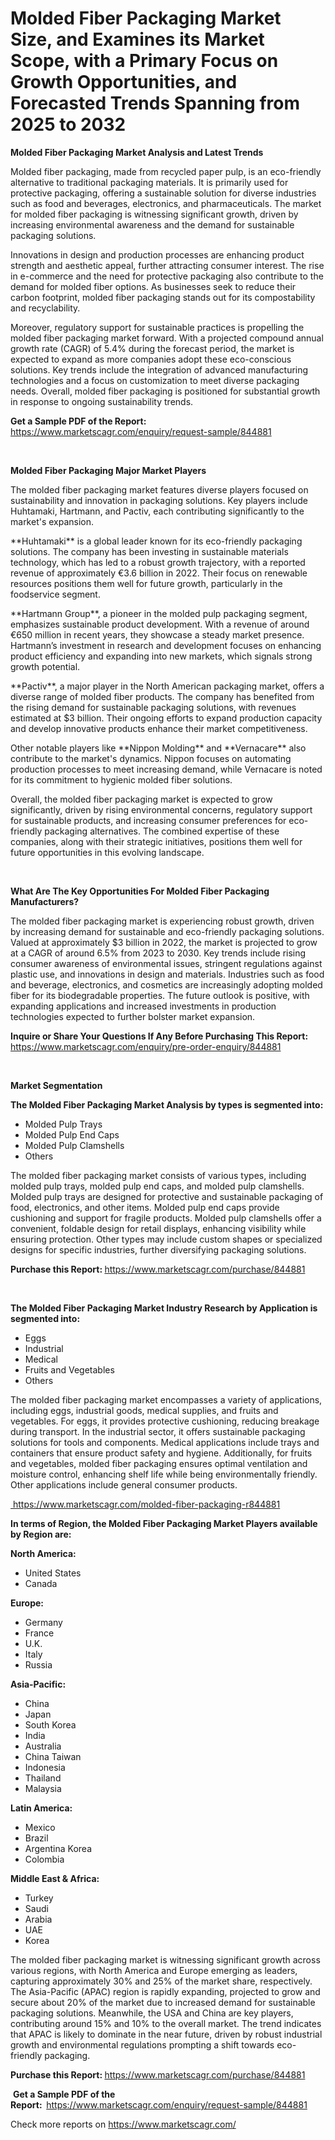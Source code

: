 <p><h1>Molded Fiber Packaging Market Size, and Examines its Market Scope, with a Primary Focus on Growth Opportunities, and Forecasted Trends Spanning from 2025 to 2032</h1></p><p><strong>Molded Fiber Packaging Market Analysis and Latest Trends</strong></p>
<p><p>Molded fiber packaging, made from recycled paper pulp, is an eco-friendly alternative to traditional packaging materials. It is primarily used for protective packaging, offering a sustainable solution for diverse industries such as food and beverages, electronics, and pharmaceuticals. The market for molded fiber packaging is witnessing significant growth, driven by increasing environmental awareness and the demand for sustainable packaging solutions. </p><p>Innovations in design and production processes are enhancing product strength and aesthetic appeal, further attracting consumer interest. The rise in e-commerce and the need for protective packaging also contribute to the demand for molded fiber options. As businesses seek to reduce their carbon footprint, molded fiber packaging stands out for its compostability and recyclability.</p><p>Moreover, regulatory support for sustainable practices is propelling the molded fiber packaging market forward. With a projected compound annual growth rate (CAGR) of 5.4% during the forecast period, the market is expected to expand as more companies adopt these eco-conscious solutions. Key trends include the integration of advanced manufacturing technologies and a focus on customization to meet diverse packaging needs. Overall, molded fiber packaging is positioned for substantial growth in response to ongoing sustainability trends.</p></p>
<p><strong>Get a Sample PDF of the Report:&nbsp;</strong> <a href="https://www.marketscagr.com/enquiry/request-sample/844881?utm_campaign=3045&utm_medium=2&utm_source=Github&utm_content=ia&utm_term=08032025&utm_id=molded-fiber-packaging">https://www.marketscagr.com/enquiry/request-sample/844881</a></p>
<p>&nbsp;</p>
<p><strong>Molded Fiber Packaging Major Market Players</strong></p>
<p><p>The molded fiber packaging market features diverse players focused on sustainability and innovation in packaging solutions. Key players include Huhtamaki, Hartmann, and Pactiv, each contributing significantly to the market's expansion.</p><p>**Huhtamaki** is a global leader known for its eco-friendly packaging solutions. The company has been investing in sustainable materials technology, which has led to a robust growth trajectory, with a reported revenue of approximately €3.6 billion in 2022. Their focus on renewable resources positions them well for future growth, particularly in the foodservice segment.</p><p>**Hartmann Group**, a pioneer in the molded pulp packaging segment, emphasizes sustainable product development. With a revenue of around €650 million in recent years, they showcase a steady market presence. Hartmann’s investment in research and development focuses on enhancing product efficiency and expanding into new markets, which signals strong growth potential.</p><p>**Pactiv**, a major player in the North American packaging market, offers a diverse range of molded fiber products. The company has benefited from the rising demand for sustainable packaging solutions, with revenues estimated at $3 billion. Their ongoing efforts to expand production capacity and develop innovative products enhance their market competitiveness.</p><p>Other notable players like **Nippon Molding** and **Vernacare** also contribute to the market's dynamics. Nippon focuses on automating production processes to meet increasing demand, while Vernacare is noted for its commitment to hygienic molded fiber solutions.</p><p>Overall, the molded fiber packaging market is expected to grow significantly, driven by rising environmental concerns, regulatory support for sustainable products, and increasing consumer preferences for eco-friendly packaging alternatives. The combined expertise of these companies, along with their strategic initiatives, positions them well for future opportunities in this evolving landscape.</p></p>
<p>&nbsp;</p>
<p><strong>What Are The Key Opportunities For Molded Fiber Packaging Manufacturers?</strong></p>
<p><p>The molded fiber packaging market is experiencing robust growth, driven by increasing demand for sustainable and eco-friendly packaging solutions. Valued at approximately $3 billion in 2022, the market is projected to grow at a CAGR of around 6.5% from 2023 to 2030. Key trends include rising consumer awareness of environmental issues, stringent regulations against plastic use, and innovations in design and materials. Industries such as food and beverage, electronics, and cosmetics are increasingly adopting molded fiber for its biodegradable properties. The future outlook is positive, with expanding applications and increased investments in production technologies expected to further bolster market expansion.</p></p>
<p><strong>Inquire or Share Your Questions If Any Before Purchasing This Report:</strong> <a href="https://www.marketscagr.com/enquiry/pre-order-enquiry/844881?utm_campaign=3045&utm_medium=2&utm_source=Github&utm_content=ia&utm_term=08032025&utm_id=molded-fiber-packaging">https://www.marketscagr.com/enquiry/pre-order-enquiry/844881</a></p>
<p>&nbsp;</p>
<p><strong>Market Segmentation</strong></p>
<p><strong>The Molded Fiber Packaging Market Analysis by types is segmented into:</strong></p>
<p><ul><li>Molded Pulp Trays</li><li>Molded Pulp End Caps</li><li>Molded Pulp Clamshells</li><li>Others</li></ul></p>
<p><p>The molded fiber packaging market consists of various types, including molded pulp trays, molded pulp end caps, and molded pulp clamshells. Molded pulp trays are designed for protective and sustainable packaging of food, electronics, and other items. Molded pulp end caps provide cushioning and support for fragile products. Molded pulp clamshells offer a convenient, foldable design for retail displays, enhancing visibility while ensuring protection. Other types may include custom shapes or specialized designs for specific industries, further diversifying packaging solutions.</p></p>
<p><strong>Purchase this Report:&nbsp;</strong><a href="https://www.marketscagr.com/purchase/844881?utm_campaign=3045&utm_medium=2&utm_source=Github&utm_content=ia&utm_term=08032025&utm_id=molded-fiber-packaging">https://www.marketscagr.com/purchase/844881</a></p>
<p>&nbsp;</p>
<p><strong>The Molded Fiber Packaging Market Industry Research by Application is segmented into:</strong></p>
<p><ul><li>Eggs</li><li>Industrial</li><li>Medical</li><li>Fruits and Vegetables</li><li>Others</li></ul></p>
<p><p>The molded fiber packaging market encompasses a variety of applications, including eggs, industrial goods, medical supplies, and fruits and vegetables. For eggs, it provides protective cushioning, reducing breakage during transport. In the industrial sector, it offers sustainable packaging solutions for tools and components. Medical applications include trays and containers that ensure product safety and hygiene. Additionally, for fruits and vegetables, molded fiber packaging ensures optimal ventilation and moisture control, enhancing shelf life while being environmentally friendly. Other applications include general consumer products.</p></p>
<p><a href="https://www.marketscagr.com/molded-fiber-packaging-r844881?utm_campaign=3045&utm_medium=2&utm_source=Github&utm_content=ia&utm_term=08032025&utm_id=molded-fiber-packaging">&nbsp;https://www.marketscagr.com/molded-fiber-packaging-r844881</a></p>
<p><strong>In terms of Region, the Molded Fiber Packaging Market Players available by Region are:</strong></p>
<p>
    <p> <strong> North America: </strong>
        <ul>
            <li>United States</li>
            <li>Canada</li>
        </ul>
        </p> 
    <p> <strong> Europe: </strong>
        <ul>
            <li>Germany</li>
            <li>France</li>
            <li>U.K.</li>
            <li>Italy</li>
            <li>Russia</li>
        </ul>
        </p> 
    <p> <strong> Asia-Pacific: </strong>
        <ul>
            <li>China</li>
            <li>Japan</li>
            <li>South Korea</li>
            <li>India</li>
            <li>Australia</li>
            <li>China Taiwan</li>
            <li>Indonesia</li>
            <li>Thailand</li>
            <li>Malaysia</li>
        </ul>
        </p> 
    <p> <strong> Latin America: </strong>
        <ul>
            <li>Mexico</li>
            <li>Brazil</li>
            <li>Argentina Korea</li>
            <li>Colombia</li>
        </ul>
        </p> 
    <p> <strong> Middle East & Africa: </strong>
        <ul>
            <li>Turkey</li>
            <li>Saudi</li>
            <li>Arabia</li>
            <li>UAE</li>
            <li>Korea</li>
        </ul>
    </p>
    </p>
<p><p>The molded fiber packaging market is witnessing significant growth across various regions, with North America and Europe emerging as leaders, capturing approximately 30% and 25% of the market share, respectively. The Asia-Pacific (APAC) region is rapidly expanding, projected to grow and secure about 20% of the market due to increased demand for sustainable packaging solutions. Meanwhile, the USA and China are key players, contributing around 15% and 10% to the overall market. The trend indicates that APAC is likely to dominate in the near future, driven by robust industrial growth and environmental regulations prompting a shift towards eco-friendly packaging.</p></p>
<p><strong>Purchase this Report: </strong><a href="https://www.marketscagr.com/purchase/844881?utm_campaign=3045&utm_medium=2&utm_source=Github&utm_content=ia&utm_term=08032025&utm_id=molded-fiber-packaging">https://www.marketscagr.com/purchase/844881</a></p>
<p>&nbsp;<strong>Get a Sample PDF of the Report:&nbsp;&nbsp;</strong><a href="https://www.marketscagr.com/enquiry/request-sample/844881?utm_campaign=3045&utm_medium=2&utm_source=Github&utm_content=ia&utm_term=08032025&utm_id=molded-fiber-packaging">https://www.marketscagr.com/enquiry/request-sample/844881</a></p>
<p><strong></strong></p>
<p>Check more reports on <a href="https://www.marketscagr.com/?utm_campaign=3045&utm_medium=2&utm_source=Github&utm_content=ia&utm_term=08032025&utm_id=molded-fiber-packaging">https://www.marketscagr.com/</a></p>